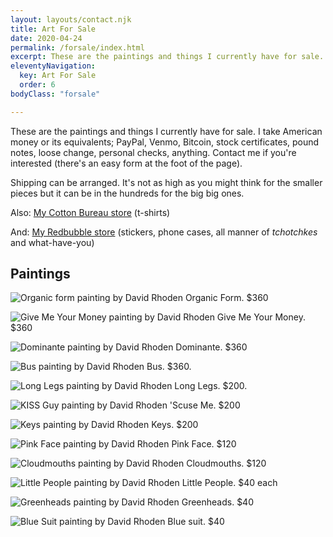 ```yaml
---
layout: layouts/contact.njk
title: Art For Sale
date: 2020-04-24
permalink: /forsale/index.html
excerpt: These are the paintings and things I currently have for sale.
eleventyNavigation:
  key: Art For Sale
  order: 6
bodyClass: "forsale"

---
```


These are the paintings and things I currently have for sale. I take American money or its equivalents; PayPal, Venmo, Bitcoin, stock certificates, pound notes, loose change, personal checks, anything. Contact me if you're interested (there's an easy form at the foot of the page).

Shipping can be arranged. It's not as high as you might think for the smaller pieces but it can be in the hundreds for the big big ones.

Also: [My Cotton Bureau store](https://cottonbureau.com/people/david-rhoden) (t-shirts)

And: [My Redbubble store](https://www.redbubble.com/people/davidrhoden/shop) (stickers, phone cases, all manner of _tchotchkes_ and what-have-you)

## Paintings

![Organic form painting by David Rhoden](/static/img/paintings/organicform5-chromeyellow-sq.jpg?nf_resize=fit&w=640)
Organic Form. $360
 
![Give Me Your Money painting by David Rhoden](/static/img/paintings/Give-Me-Your-Money.jpg?nf_resize=fit&w=640)
Give Me Your Money. $360

![Dominante painting by David Rhoden](/static/img/paintings/dominanteatbywaterb.jpg?nf_resize=fit&w=640)
Dominante. $360

![Bus painting by David Rhoden](/static/img/paintings/bus-painting-20190924.jpg?nf_resize=fit&w=640)
Bus. $360.

![Long Legs painting by David Rhoden](/static/img/paintings/long-legs-20200101.jpg?nf_resize=fit&w=640)
Long Legs. $200.

![KISS Guy painting by David Rhoden](/static/img/paintings/kissguy.jpg?nf_resize=fit&w=640)
'Scuse Me. $200

![Keys painting by David Rhoden](/static/img/paintings/keys1200.jpg?nf_resize=fit&w=640)
Keys. $200

![Pink Face painting by David Rhoden](/static/img/paintings/pink-face.jpg?nf_resize=fit&w=640)
Pink Face. $120

![Cloudmouths painting by David Rhoden](/static/img/paintings/cloudmouths.jpg?nf_resize=fit&w=640)
Cloudmouths. $120

![Little People painting by David Rhoden](/static/img/paintings/little-people.jpg?nf_resize=fit&w=640)
Little People. $40 each

![Greenheads painting by David Rhoden](/static/img/paintings/greenheads.jpg?nf_resize=fit&w=640)
Greenheads. $40

![Blue Suit painting by David Rhoden](/static/img/paintings/smallbluesuit2.jpg?nf_resize=fit&w=640)
Blue suit. $40
